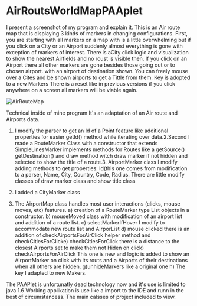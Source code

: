 # AirRoutsWorldMapPAAplet


I present a screenshot of my program and explain it. This is an Air route map that is displaying 3 kinds of markers in changing configurations. First, you are starting with all markers on a map with is a little overwhelming but if you click on a City or an Airport suddenly almost everything is gone with exception of markers of interest. There is aCity click logic and visualization to show the nearest Airfields and no roust is visible then.
If you click on an Airport there all other markers are gone besides those going out or to chosen airport. with an airport of destination shown. You can freely mouse over a Cites and be shown airports to get a Tittle from them. Key is adopted to a new Markers
There is a reset like in previous versions if you click anywhere on a screen all markers will be viable again.


![AirRouteMap](https://user-images.githubusercontent.com/57790974/132207707-f960d84f-50f9-47d4-9b6b-6b656a98c0d2.png)

Technical inside of mine program It's an adaptation of an Air route and Airports data. 
1. I modify the parser to get an Id of a Point feature like additional properties for easier getId() method while iterating over data.2.Second I made a RouteMarker Class with a constructor that extends SimpleLinesMarker implements methods for Routes like a getSource() getDestination() and draw method witch draw marker if not hidden and selected to show the title of a route.3. AirportMarker class I modify adding methods to get properties: Id(this one comes from modification to a parser, Name, City, Country, Code, Radius. There are little modify classes of draw marker class and show title class 
4. I added a CityMarker class

5. The AirportMap class handles most user interactions (clicks, mouse moves, etc) features. a) creation of a RouteMarker type List objects in a constructor. b) mouseMoved class with modification of an airport list and addition of a route list. c) selectMarkerIfHover I modify to accommodate new route list and AirporList 
d) mouse clicked there is an addition of checkAirportsForAirClick helper method and checkCitiesForClicke) checkCitiesForClick there is a distance to the closest Airports set to make them not Hiden on click) checkAirportsForAirClick This one is new and logic is added to show an AirportMarker on click with its routs and a Airports of their destinations when all others are hidden.
g)unhideMarkers like a original one 
h) The key I adapted to new Makers.

The PAAPlet is unfortunatly dead technology now and it's use is limited to java 1.6  Working applikation is use like a import to the IDE and runn in the best of circumstancess. The main calsses of project included to view.



